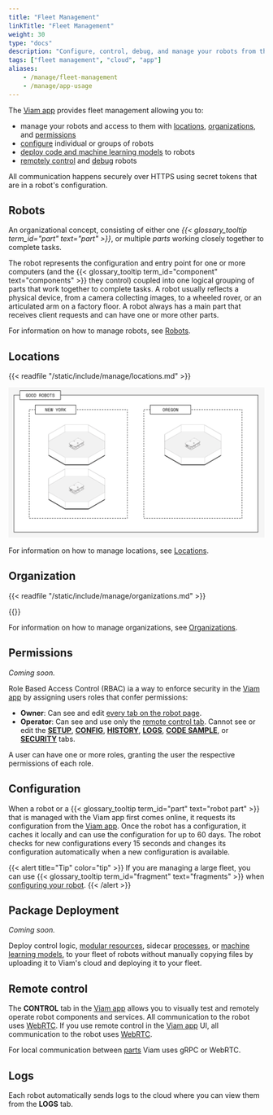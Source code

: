```yaml
---
title: "Fleet Management"
linkTitle: "Fleet Management"
weight: 30
type: "docs"
description: "Configure, control, debug, and manage your robots from the cloud at app.viam.com."
tags: ["fleet management", "cloud", "app"]
aliases:
    - /manage/fleet-management
    - /manage/app-usage
---
```


The [Viam app](https://app.viam.com) provides fleet management allowing you to:

- manage your robots and access to them with [locations](#locations), [organizations](#organization), and [permissions](#permissions)
- [configure](#configuration) individual or groups of robots
- [deploy code and machine learning models](#package-deployment) to robots
- [remotely control](#remote-control) and [debug](#logs) robots

All communication happens securely over HTTPS using secret tokens that are in a robot's configuration.

## Robots

An organizational concept, consisting of either one _{{< glossary_tooltip term_id="part" text="part" >}}_, or multiple _parts_ working closely together to complete tasks.

The robot represents the configuration and entry point for one or more computers (and the {{< glossary_tooltip term_id="component" text="components" >}} they control) coupled into one logical grouping of parts that work together to complete tasks.
A robot usually reflects a physical device, from a camera collecting images, to a wheeled rover, or an articulated arm on a factory floor.
A robot always has a main part that receives client requests and can have one or more other parts.

For information on how to manage robots, see [Robots](robots).

## Locations

{{< readfile "/static/include/manage/locations.md" >}}

![An image of two locations, New York, and Chicago, in one organization, Good Robots](../img/locations.png)

For information on how to manage locations, see [Locations](locations).

## Organization

{{< readfile "/static/include/manage/organizations.md" >}}

{{<gif webm_src="../img/organizations.webm" mp4_src="../img/organizations.mp4" alt="An organization for personal robots and one for work robots.">}}

For information on how to manage organizations, see [Organizations](organizations).

## Permissions

_Coming soon._

Role Based Access Control (RBAC) ia a way to enforce security in the [Viam app](https://app.viam.com) by assigning users roles that confer permissions:

- **Owner**: Can see and edit [every tab on the robot page](robots/#navigating-the-robot-page).
- **Operator**: Can see and use only the [remote control tab](robots/#control).
  Cannot see or edit the [**SETUP**](robots/#setup), [**CONFIG**](robots#configuration), [**HISTORY**](robots/#history), [**LOGS**](robots/#logs), [**CODE SAMPLE**](robots/#code-sample), or [**SECURITY**](robots/#security) tabs.

A user can have one or more roles, granting the user the respective permissions of each role.

## Configuration

When a robot or a {{< glossary_tooltip term_id="part" text="robot part" >}} that is managed with the Viam app first comes online, it requests its configuration from the [Viam app](https://app.viam.com).
Once the robot has a configuration, it caches it locally and can use the configuration for up to 60 days.
The robot checks for new configurations every 15 seconds and changes its configuration automatically when a new configuration is available.

{{< alert title="Tip" color="tip" >}}
If you are managing a large fleet, you can use {{< glossary_tooltip term_id="fragment" text="fragments" >}} when [configuring your robot](../configuration).
{{< /alert >}}

## Package Deployment

_Coming soon._

Deploy control logic, [modular resources](/program/extend/modular-resources/), sidecar [processes](../configuration/#processes), or [machine learning models](../ml/deploy-model/), to your fleet of robots without manually copying files by uploading it to Viam's cloud and deploying it to your fleet.

## Remote control

The **CONTROL** tab in the [Viam app](https://app.viam.com) allows you to visually test and remotely operate robot components and services.
All communication to the robot uses [WebRTC](https://pkg.go.dev/go.viam.com/utils@v0.0.3/rpc#hdr-Connection).
If you use remote control in the [Viam app](https://app.viam.com) UI, all communication to the robot uses [WebRTC](https://pkg.go.dev/go.viam.com/utils@v0.0.3/rpc#hdr-Connection).

For local communication between [parts](../parts-and-remotes) Viam uses gRPC or WebRTC.

## Logs

Each robot automatically sends logs to the cloud where you can view them from the **LOGS** tab.
